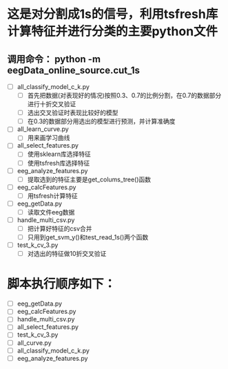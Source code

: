 # 这是对分割成1s的信号，利用tsfresh库计算特征并进行分类的主要python文件

## 调用命令： python -m eegData_online_source.cut_1s

- [ ] all_classify_model_c_k.py
    - [ ] 首先把数据(对表现好的情况)按照0.3、0.7的比例分割，在0.7的数据部分进行十折交叉验证
    - [ ] 选出交叉验证时表现比较好的模型
    - [ ] 在0.3的数据部分用选出的模型进行预测，并计算准确度
- [ ] all_learn_curve.py
    - [ ] 用来画学习曲线
- [ ] all_select_features.py
    - [ ] 使用sklearn库选择特征
    - [ ] 使用tsfresh库选择特征
- [ ] eeg_analyze_features.py
    - [ ] 提取选到的特征主要是get_colums_tree()函数
- [ ] eeg_calcFeatures.py
    - [ ] 用tsfresh计算特征
- [ ] eeg_getData.py
    - [ ] 读取文件eeg数据
- [ ] handle_multi_csv.py
    - [ ] 把计算好特征的csv合并
    - [ ] 只用到get_svm_y()和test_read_1s()两个函数
- [ ] test_k_cv_3.py
    - [ ] 对选出的特征做10折交叉验证
    
#  脚本执行顺序如下：
- [ ] eeg_getData.py
- [ ] eeg_calcFeatures.py
- [ ] handle_multi_csv.py
- [ ] all_select_features.py
- [ ] test_k_cv_3.py
- [ ] all_curve.py
- [ ] all_classify_model_c_k.py
- [ ] eeg_analyze_features.py
